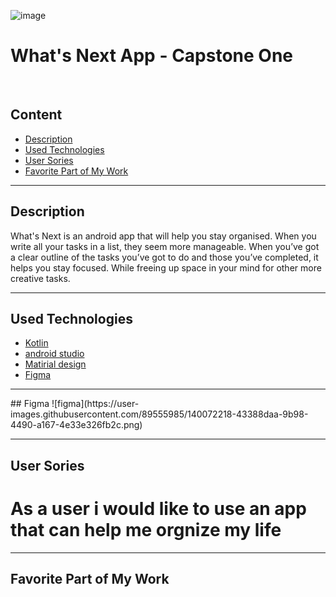 ![image](https://user-images.githubusercontent.com/89555985/140054804-5a2a5b21-2b73-4410-b9a8-9941c44d09d4.png)

# What's Next App - Capstone One 

<br>

## Content
- [Description](Description)
- [Used Technologies](used-technologies)
- [User Sories](user-sories)
- [Favorite Part of My Work](favorite-part-of-my-work)

<hr>

## Description
What's Next is an android app that will help you stay organised. When you write all your tasks in a list, they seem more manageable. When you’ve got a clear outline of the tasks you’ve got to do and those you’ve completed, it helps you stay focused. While freeing up space in your mind for other more creative tasks.
<hr>

## Used Technologies
- [Kotlin](Kotlin)
- [android studio](android-studio)
- [Matirial design](Matirial-design)
- [Figma](Figma)

<hr>
## Figma
![figma](https://user-images.githubusercontent.com/89555985/140072218-43388daa-9b98-4490-a167-4e33e326fb2c.png)

<hr>

## User Sories
# As a user i would like to use an app that can help me orgnize my life  

<hr> 

## Favorite Part of My Work 

